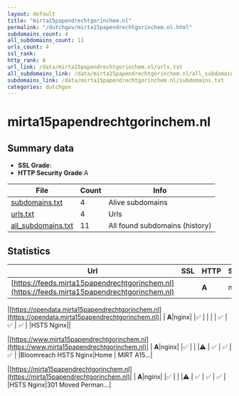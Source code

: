 ```yaml
---
layout: default
title: "mirta15papendrechtgorinchem.nl"
permalink: "/dutchgov/mirta15papendrechtgorinchem.nl.html"
subdomains_count: 4
all_subdomains_count: 11
urls_count: 4
ssl_rank: 
http_rank: A
url_link: /data/mirta15papendrechtgorinchem.nl/urls.txt
all_subdomains_link: /data/mirta15papendrechtgorinchem.nl/all_subdomains.txt
subdomains_link: /data/mirta15papendrechtgorinchem.nl/subdomains.txt
categories: dutchgov
---
```



# mirta15papendrechtgorinchem.nl
## Summary data


 - **SSL Grade**:
 - **HTTP Security Grade**:A


| File       | Count | Info |
|------------|-------|------|
|[subdomains.txt](/data/mirta15papendrechtgorinchem.nl/subdomains.txt)|4|Alive subdomains|
|[urls.txt](/data/mirta15papendrechtgorinchem.nl/urls.txt)|4|Urls|
|[all_subdomains.txt](/data/mirta15papendrechtgorinchem.nl/all_subdomains.txt)|11|All found subdomains (history)|


## Statistics


| Url | SSL | HTTP | Server | Cookie | HSTS | CORS | CTO | CSP | XFO | XXP | RP |FP| Tech |Title |
|--------|-------|-------|------|------|------|------|------|------|------|------|------|------|------|------|
|[https://feeds.mirta15papendrechtgorinchem.nl](https://feeds.mirta15papendrechtgorinchem.nl)| | **A**|nginx| |:white_check_mark: | | | | :white_check_mark: | :white_check_mark: | :white_check_mark: | |HSTS Nginx||


|[https://opendata.mirta15papendrechtgorinchem.nl](https://opendata.mirta15papendrechtgorinchem.nl)| | **A**|nginx| |:white_check_mark: | | | | :white_check_mark: | :white_check_mark: | :white_check_mark: | |HSTS Nginx||


|[https://www.mirta15papendrechtgorinchem.nl](https://www.mirta15papendrechtgorinchem.nl)| | **A**|nginx| |:white_check_mark: | | |:warning: | :white_check_mark: | :white_check_mark: | :white_check_mark: | |Bloomreach HSTS Nginx|Home | MIRT A15...|


|[https://mirta15papendrechtgorinchem.nl](https://mirta15papendrechtgorinchem.nl)| | **A**|nginx| |:white_check_mark: | | |:warning: | :white_check_mark: | :white_check_mark: | :white_check_mark: | |HSTS Nginx|301 Moved Perman...|

